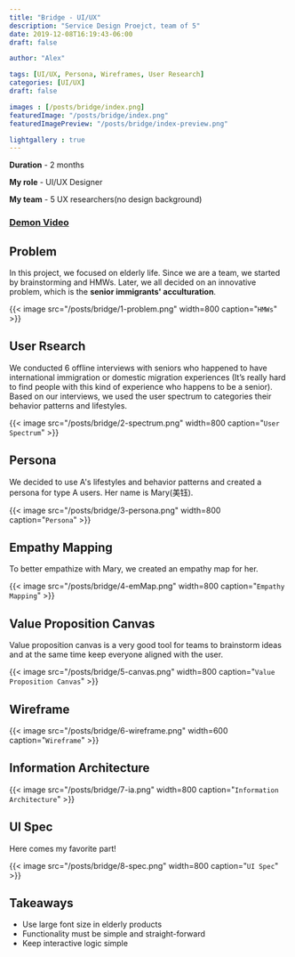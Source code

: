 ```yaml
---
title: "Bridge - UI/UX"
description: "Service Design Proejct, team of 5"
date: 2019-12-08T16:19:43-06:00
draft: false

author: "Alex"

tags: [UI/UX, Persona, Wireframes, User Research]
categories: [UI/UX]
draft: false 

images : [/posts/bridge/index.png]
featuredImage: "/posts/bridge/index.png"
featuredImagePreview: "/posts/bridge/index-preview.png"

lightgallery : true
---
```


<!--more-->

**Duration** - 2 months

**My role** - UI/UX Designer

**My team** - 5 UX researchers(no design background)
### [Demon Video](https://www.youtube.com/watch?v=d8clTE9jiIc&ab_channel=JilieZeng)

## Problem 

In this project, we focused on elderly life. Since we are a team, we started by brainstorming and HMWs. Later, we all decided on an innovative problem, which is the **senior immigrants' acculturation**.

{{< image src="/posts/bridge/1-problem.png" width=800 caption="`HMWs`" >}}

## User Rsearch

We conducted 6 offline interviews with seniors who happened to have international immigration or domestic migration experiences (It’s really hard to find people with this kind of experience who happens to be a senior). Based on our interviews, we used the user spectrum to categories their behavior patterns and lifestyles.

{{< image src="/posts/bridge/2-spectrum.png" width=800 caption="`User Spectrum`" >}}

## Persona

We decided to use A's lifestyles and behavior patterns and created a persona for type A users. Her name is Mary(美钰).

{{< image src="/posts/bridge/3-persona.png" width=800 caption="`Persona`" >}}

## Empathy Mapping

To better empathize with Mary, we created an empathy map for her.

{{< image src="/posts/bridge/4-emMap.png" width=800 caption="`Empathy Mapping`" >}}

## Value Proposition Canvas

Value proposition canvas is a very good tool for teams to brainstorm ideas and at the same time keep everyone aligned with the user.

{{< image src="/posts/bridge/5-canvas.png" width=800 caption="`Value Proposition Canvas`" >}}

## Wireframe

{{< image src="/posts/bridge/6-wireframe.png" width=600 caption="`Wireframe`" >}}

## Information Architecture

{{< image src="/posts/bridge/7-ia.png" width=800 caption="`Information Architecture`" >}}

## UI Spec

Here comes my favorite part!

{{< image src="/posts/bridge/8-spec.png" width=800 caption="`UI Spec`" >}}

## Takeaways

* Use large font size in elderly products
* Functionality must be simple and straight-forward
* Keep interactive logic simple